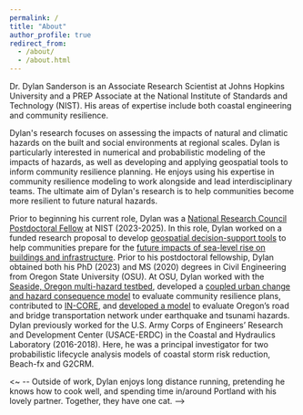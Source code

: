 ```yaml
---
permalink: /
title: "About"
author_profile: true
redirect_from: 
  - /about/
  - /about.html
---
```


<!-- 
This is how you make a title
======
And here is the body. 
 -->

Dr. Dylan Sanderson is an Associate Research Scientist at Johns Hopkins University and a PREP Associate at the National Institute of Standards and Technology (NIST). His areas of expertise include both coastal engineering and community resilience. 

Dylan's research focuses on assessing the impacts of natural and climatic hazards on the built and social environments at regional scales. Dylan is particularly interested in numerical and probabilistic modeling of the impacts of hazards, as well as developing and applying geospatial tools to inform community resilience planning. He enjoys using his expertise in community resilience modeling to work alongside and lead interdisciplinary teams. The ultimate aim of Dylan's research is to help communities become more resilient to future natural hazards.

Prior to beginning his current role, Dylan was a [National Research Council Postdoctoral Fellow](https://www.nationalacademies.org/our-work/rap/nrc-research-associateship-programs) at NIST (2023-2025). In this role, Dylan worked on a funded research proposal to develop [geospatial decision-support tools](https://zenodo.org/records/15120769) to help communities prepare for the [future impacts of sea-level rise on buildings and infrastructure](https://zenodo.org/records/12573416). Prior to his postdoctoral fellowship, Dylan obtained both his PhD (2023) and MS (2020) degrees in Civil Engineering from Oregon State University (OSU). At OSU, Dylan worked with the [Seaside, Oregon multi-hazard testbed](https://22dylan.github.io/pyincore_seaside_jb/), developed a [coupled urban change and hazard consequence model](https://22dylan.github.io/UrbanChange-HazardConsequence/intro.html) to evaluate community resilience plans, contributed to [IN-CORE](https://tools.in-core.org/), and [developed a model](https://tinyurl.com/rgnl-locl-resilience) to evaluate Oregon’s road and bridge transportation network under earthquake and tsunami hazards. Dylan previously worked for the U.S. Army Corps of Engineers’ Research and Development Center (USACE-ERDC) in the Coastal and Hydraulics Laboratory (2016-2018). Here, he was a principal investigator for two probabilistic lifecycle analysis models of coastal storm risk reduction, Beach-fx and G2CRM.

<~ -- Outside of work, Dylan enjoys long distance running, pretending he knows how to cook well, and spending time in/around Portland with his lovely partner. Together, they have one cat. -->

 
<!-- Note:
------
This website is a work in progress. The template for this website was obtained from [Academic Pages template](https://github.com/academicpages/academicpages.github.io) and is hosted on [GitHub pages](https://pages.github.com/). 
 -->
